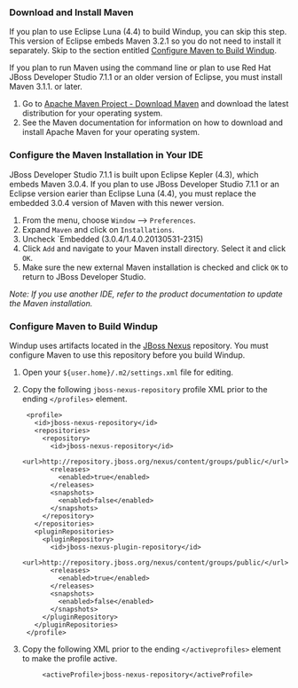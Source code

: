 ### Download and Install Maven

If you plan to use Eclipse Luna (4.4) to build Windup, you can skip this step. This version of Eclipse embeds Maven 3.2.1 so you do not need to install it separately. Skip to the section entitled [Configure Maven to Build Windup](https://github.com/windup/windup/wiki/Download-and-Install-Maven#configure-maven-to-build-windup).

If you plan to run Maven using the command line or plan to use Red Hat JBoss Developer Studio 7.1.1 or an older version of Eclipse, you must install Maven 3.1.1. or later. 

1. Go to [Apache Maven Project - Download Maven](http://maven.apache.org/download.html) and download the latest distribution for your operating system. 
2. See the Maven documentation for information on how to download and install Apache Maven for your operating system.

### Configure the Maven Installation in Your IDE

JBoss Developer Studio 7.1.1 is built upon Eclipse Kepler (4.3), which embeds Maven 3.0.4. If you plan to use JBoss Developer Studio 7.1.1 or an Eclipse version earier than Eclipse Luna (4.4), you must replace the embedded 3.0.4 version of Maven with this newer version.

1. From the menu, choose `Window` --> `Preferences`.
2. Expand `Maven` and click on `Installations`.
3. Uncheck `Embedded (3.0.4/1.4.0.20130531-2315) 
4. Click `Add` and navigate to your Maven install directory. Select it and click `OK`.
5. Make sure the new external Maven installation is checked and click `OK` to return to JBoss Developer Studio. 

_Note: If you use another IDE, refer to the product documentation to update the Maven installation._

### Configure Maven to Build Windup

Windup uses artifacts located in the [JBoss Nexus](http://repository.jboss.org/nexus/content/groups/public/) repository. You must configure Maven to use this repository before you build Windup.

1. Open your `${user.home}/.m2/settings.xml` file for editing.
2. Copy the following `jboss-nexus-repository` profile XML prior to the ending `</profiles>` element.

        <profile>
          <id>jboss-nexus-repository</id>
          <repositories>
            <repository>
              <id>jboss-nexus-repository</id>
              <url>http://repository.jboss.org/nexus/content/groups/public/</url>
              <releases>
                <enabled>true</enabled>
              </releases>
              <snapshots>
                <enabled>false</enabled>
              </snapshots>
            </repository>
          </repositories>
          <pluginRepositories>
            <pluginRepository>
              <id>jboss-nexus-plugin-repository</id>
              <url>http://repository.jboss.org/nexus/content/groups/public/</url>
              <releases>
                <enabled>true</enabled>
              </releases>
              <snapshots>
                <enabled>false</enabled>
              </snapshots>
            </pluginRepository>
          </pluginRepositories>
        </profile>

3. Copy the following XML prior to the ending `</activeprofiles>` element to make the profile active.

            <activeProfile>jboss-nexus-repository</activeProfile> 



